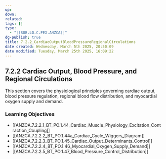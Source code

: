 ```yaml
---
up: 
down: 
related: 
tags: []
type:
  - "[[SUB.LO.C.PEX.ANZCA]]"
dg-publish: true
title: 7.2.2_CardiacOutputBloodPressureRegionalCirculations
date created: Wednesday, March 5th 2025, 20:50:09
date modified: Tuesday, March 25th 2025, 16:09:22
---
```


## 7.2.2 Cardiac Output, Blood Pressure, and Regional Circulations

This section covers the physiological principles governing cardiac output, blood pressure regulation, regional blood flow distribution, and myocardial oxygen supply and demand.

### Learning Objectives

- [[ANZCA.7.2.2.1_BT_PO.1.44_Cardiac_Muscle_Physiology_Excitation_Contraction_Coupling]]
- [[ANZCA.7.2.2.2_BT_PO.1.44a_Cardiac_Cycle_Wiggers_Diagram]]
- [[ANZCA.7.2.2.3_BT_PO.1.45_Cardiac_Output_Determinants_Control]]
- [[ANZCA.7.2.2.4_BT_PO.1.46_Myocardial_Oxygen_Supply_Demand]]
- [[ANZCA.7.2.2.5_BT_PO.1.47_Blood_Pressure_Control_Distribution]]
